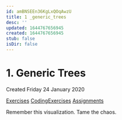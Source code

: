 ```yaml
---
id: amBNSEEn36KgLxQOqAwzU
title: 1 _generic_trees
desc: ''
updated: 1644767656945
created: 1644767656945
stub: false
isDir: false
---
```

# 1. Generic Trees
Created Friday 24 January 2020

[Exercises](./1._Generic_Trees/Quizzes&Exercises/Exercises.md)
[CodingExercises](./1._Generic_Trees/Quizzes&Exercises/CodingExercises.md)
[Assignments](./1._Generic_Trees/zAssignments/Assignments.md)

Remember this visualization. Tame the chaos.


